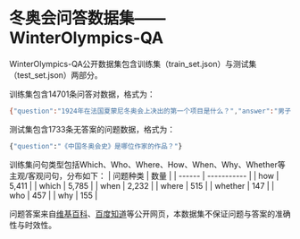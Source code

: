 # 冬奥会问答数据集——WinterOlympics-QA

WinterOlympics-QA公开数据集包含训练集（train_set.json）与测试集（test_set.json）两部分。

训练集包含14701条问答对数据，格式为：

```bash
{"question":"1924年在法国夏蒙尼冬奥会上决出的第一个项目是什么？","answer":"男子500米速度滑冰"}
```

测试集包含1733条无答案的问题数据，格式为：

```bash
{"question":"《中国冬奥会史》是哪位作家的作品？"}
```

训练集问句类型包括Which、Who、Where、How、When、Why、Whether等主观/客观问句，分布如下：
| 问题种类 | 数量 | 
| ------ | ----------- |
| how | 5,411 |
| which | 5,785 |
| when | 2,232 |
| where | 515 |
| whether | 147 |
| who | 457 |
| why | 155 |

问题答案来自[维基百科](https://zh.wikipedia.org/)、[百度知道](https://zhidao.baidu.com/)等公开网页，本数据集不保证问题与答案的准确性与时效性。
